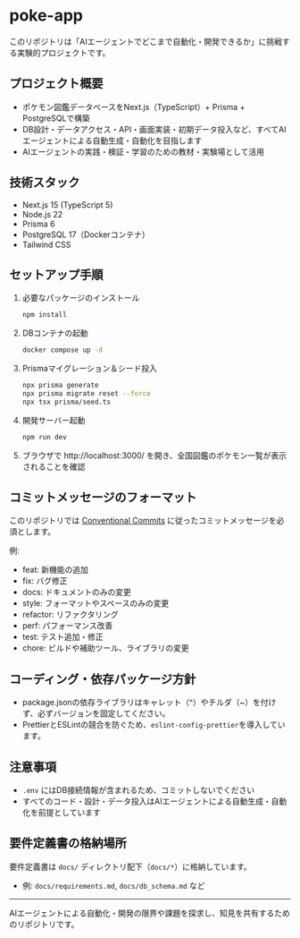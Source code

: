 # poke-app

このリポジトリは「AIエージェントでどこまで自動化・開発できるか」に挑戦する実験的プロジェクトです。

## プロジェクト概要

- ポケモン図鑑データベースをNext.js（TypeScript）+ Prisma + PostgreSQLで構築
- DB設計・データアクセス・API・画面実装・初期データ投入など、すべてAIエージェントによる自動生成・自動化を目指します
- AIエージェントの実践・検証・学習のための教材・実験場として活用

## 技術スタック

- Next.js 15 (TypeScript 5)
- Node.js 22
- Prisma 6
- PostgreSQL 17（Dockerコンテナ）
- Tailwind CSS

## セットアップ手順

1. 必要なパッケージのインストール
   ```sh
   npm install
   ```
2. DBコンテナの起動
   ```sh
   docker compose up -d
   ```
3. Prismaマイグレーション＆シード投入
   ```sh
   npx prisma generate
   npx prisma migrate reset --force
   npx tsx prisma/seed.ts
   ```
4. 開発サーバー起動
   ```sh
   npm run dev
   ```
5. ブラウザで http://localhost:3000/ を開き、全国図鑑のポケモン一覧が表示されることを確認

## コミットメッセージのフォーマット

このリポジトリでは [Conventional Commits](https://www.conventionalcommits.org/ja/v1.0.0/) に従ったコミットメッセージを必須とします。

例:

- feat: 新機能の追加
- fix: バグ修正
- docs: ドキュメントのみの変更
- style: フォーマットやスペースのみの変更
- refactor: リファクタリング
- perf: パフォーマンス改善
- test: テスト追加・修正
- chore: ビルドや補助ツール、ライブラリの変更

## コーディング・依存パッケージ方針

- package.jsonの依存ライブラリはキャレット（^）やチルダ（~）を付けず、必ずバージョンを固定してください。
- PrettierとESLintの競合を防ぐため、`eslint-config-prettier`を導入しています。

## 注意事項

- `.env` にはDB接続情報が含まれるため、コミットしないでください
- すべてのコード・設計・データ投入はAIエージェントによる自動生成・自動化を前提としています

## 要件定義書の格納場所

要件定義書は `docs/` ディレクトリ配下（`docs/*`）に格納しています。

- 例: `docs/requirements.md`, `docs/db_schema.md` など

---

AIエージェントによる自動化・開発の限界や課題を探求し、知見を共有するためのリポジトリです。
